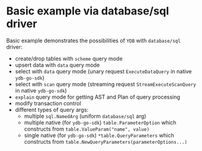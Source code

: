 # Basic example via database/sql driver

Basic example demonstrates the possibilities of `YDB` with `database/sql` driver:
 - create/drop tables with `scheme` query mode
 - upsert data with `data` query mode
 - select with `data` query mode (unary request `ExecuteDataQuery` in native `ydb-go-sdk`)
 - select with `scan` query mode (streaming request `StreamExecuteScanQuery` in native `ydb-go-sdk`)
 - `explain` query mode for getting AST and Plan of query processing
 - modify transaction control
 - different types of query args:
   - multiple `sql.NamedArg` (uniform `database/sql` arg)
   - multiple native (for `ydb-go-sdk`) `table.ParameterOption` which constructs from `table.ValueParam("name", value)`
   - single native (for `ydb-go-sdk`) `*table.QueryParameters` which constructs from `table.NewQueryParameters(parameterOptions...)`
 
